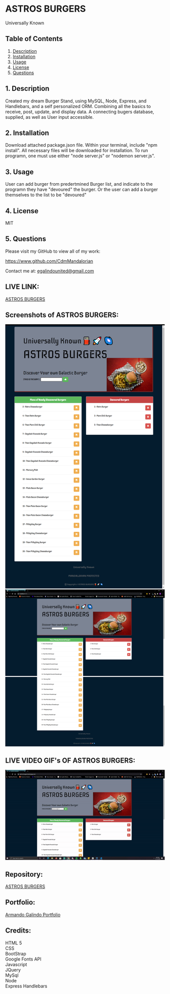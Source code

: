 # ASTROS BURGERS
Universally Known

## Table of Contents
1. [ Description ](#desc)
2. [ Installation ](#install)
3. [ Usage ](#usage)
4. [ License ](#lic)
5. [ Questions ](#quest)
    
<a name="desc"></a>
## 1. Description
Created my dream Burger Stand, using MySQL, Node, Express, and Handlebars, and a self personalized ORM.  Combining all the basics to receive, post, update, and display data. A connecting bugers database, supplied, as well as User input accessible.
    
<a name="install"></a>
## 2. Installation
Download attached package.json file.  Within your terminal, include "npm install".  All necessary files will be downloaded for installation.  To run programn, one must use either "node server.js" or "nodemon server.js".
    
<a name="usage"></a>
## 3. Usage
User can add burger from predertmined Burger list, and indicate to the programn they have "devoured" the burger.  Or the user can add a burger themselves to the list to be "devoured"
    
<a name="lic"></a>
## 4. License
MIT   
    
<a name="quest"></a>
## 5. Questions
Please visit my GitHub to view all of my work:

https://www.github.com/CdmMandalorian 

Contact me at: egalindounited@gmail.com

## LIVE LINK: 
<a href="https://astros-burgers.herokuapp.com/">ASTROS BURGERS</a>


## Screenshots of ASTROS BURGERS:
<img src="./public/img/astrosburgersLongviewScreenshot.png">
<img src="./public/img/astrosburgersScreenshot.png">
<img src="./public/img/astrosburgersScreenshot(1).png">

## LIVE VIDEO GIF's OF ASTROS BURGERS:
<img src="./public/img/astrosburgers.gif">


## Repository:  
[ASTROS BURGERS](https://github.com/CdmMandalorian/astros-burgers)  

  
## Portfolio:  
[Armando Galindo Portfolio](https://cdmmandalorian.github.io/AEGcodesPortfolio/)
  
## Credits:    
HTML 5  
CSS    
BootStrap      
Google Fonts API                
Javascript   
JQuery        
MySql        
Node      
Express Handlebars         